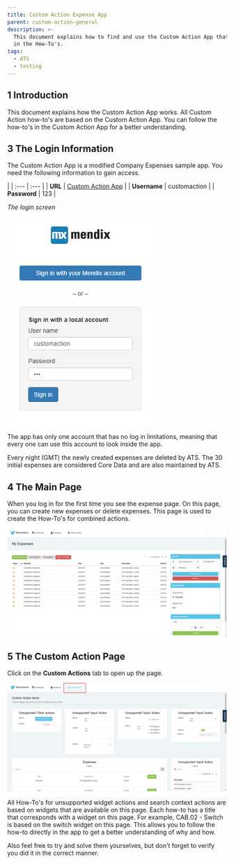 ```yaml
---
title: Custom Action Expense App
parent: custom-action-general
description: >-
  This document explains how to find and use the Custom Action App that is used
  in the How-To's.
tags:
  - ATS
  - testing
---
```


## 1 Introduction

This document explains how the Custom Action App works. All Custom Action how-to's are based on the Custom Action App. You can follow the how-to's in the Custom Action App for a better understanding.

## 3 The Login Information

The Custom Action App is a modified Company Expenses sample app. You need the following information to gain access.

| 
| :--- | :--- |
| **URL** | [Custom Action App](https://customactionapp.mxapps.io) |
| **Username** | customaction |
| **Password** | 123 |

_The login screen_

![](attachments/custom-action-general/custom-action-expense-app/company-expenses-login-screen.png)

The app has only one account that has no log in limitations, meaning that every one can use this account to look inside the app.

Every night (GMT) the newly created expenses are deleted by ATS. The 30 initial expenses are considered Core Data and are also maintained by ATS.

## 4 The Main Page

When you log in for the first time you see the expense page. On this page, you can create new expenses or delete expenses. This page is used to create the How-To's for combined actions.

![](attachments/custom-action-general/custom-action-expense-app/company-expenses-my-expenses.png)

## 5 The Custom Action Page

Click on the **Custom Actions** tab to open up the page.

![](attachments/custom-action-general/custom-action-expense-app/company-expenses-custom-action-page.png)

All How-To's for unsupported widget actions and search context actions are based on widgets that are available on this page. Each how-to has a title that corresponds with a widget on this page. For example, CAB.02 - Switch is based on the switch widget on this page. This allows you to follow the how-to directly in the app to get a better understanding of why and how. 

Also feel free to try and solve them yourselves, but don't forget to verify you did it in the correct manner. 
